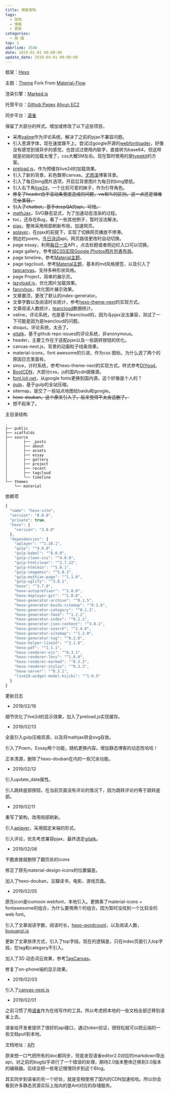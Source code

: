 ```yaml
---
title: 博客架构
tags:
  - 架构
  - 博客
  - 更新
categories:
  - 技·路
top: 1
abbrlink: 3540
date: 2019-01-01 00:00:00
update_date: 2019-04-01 00:00:00
---
```



框架：[Hexo](https://hexo.io/zh-cn/docs/)

主题：[Theme](https://github.com/antct/blog) Fork From [Material-Flow](https://github.com/stkevintan/hexo-theme-material-flow)

渲染引擎：[Marked.js](https://github.com/hexojs/hexo-renderer-marked)

托管平台：[Github Pages](https://pages.github.com/) [Aliyun EC2](https://cn.aliyun.com/)

同步平台：[语雀](https://www.yuque.com)

保留了大部分的样式。增加或修改了以下这些项目，

- 采用[valine](https://github.com/xCss/Valine)作为评论系统，解决了之前的pjax不兼容问题。
- 引入思源字体，现在速度跟不上。尝试过google开源的[webfontloader](https://github.com/typekit/webfontloader)，好像没有感觉到很异步的感觉。也尝试过使用内联字，直接转为base64，但这样就是初始的加载太慢了，css大概5M左右。现在暂时使用的是[typekit](https://fonts.adobe.com/?ref=tk.com)的方案。
- [preload.js](https://github.com/CreateJS/PreloadJS)，作为预缓存live2d的加载效果。
- 引入了新的背景，彩色飘带canvas。[尤雨溪](https://evanyou.me/)博客背景。
- 引入了每日bing图片选项，开启后背景图片为每日的bing壁纸。
- 引入右下角[live2d](https://www.live2d.com/ja/)，一个比较可爱的妹子，作为引导角色。
- ~~修复了header由于滚动条宽度造成的问题，vw和%的区别。这一点还是很难完全兼容。~~
- ~~引入了chatbot，基于deepQA的api，可惜。~~
- [mathJax](https://www.mathjax.org/)，SVG静态显式，为了加速动态渲染的过程。
- toc，还存在Bug，看了一些其他例子，暂时没法解决。
- [pjax](https://github.com/defunkt/jquery-pjax)，整体采用局部刷新布局，加速网页。
- [aplayer](https://github.com/MoePlayer/APlayer)，在pjax的前提下，实现了切换网页播放不停滞。
- 侧边栏poem，[今日诗词](https://www.jinrishici.com/)api。网页路径更改时自动切换。
- page essay，利用[每日一文](https://meiriyiwen.com/)API 。点击标题或者侧边栏入口可以切换。
- page gallery，参考[纯CSS实现Google Photos照片列表布局](https://www.cnblogs.com/wwhhq/p/8185864.html)。
- page timeline，参考[Material主题](https://github.com/viosey/hexo-theme-material)。
- page tagcloud，参考[Material主题](https://github.com/viosey/hexo-theme-material)，基本的md风格便签，以及引入了[tagcanvas](http://www.goat1000.com/tagcanvas.php)。支持多种形状风格。
- page Project，简单的展示页。
- [lazyload.js](https://github.com/tuupola/jquery_lazyload)，优化图片加载效果。
- [fancybox](https://github.com/fancyapps/fancybox)，优化图片展示效果。
- 文章置顶，更改了默认的index-generator。
- 文章字数以及阅读时长统计，参考[hexo-theme-next](https://github.com/iissnan/hexo-theme-next)的实现方式。
- 文章阅读人数统计，[leancloud](https://leancloud.cn/)数据统计。
- valine，评论系统，也是基于leancloud的，因为与pjax没法兼容，测试了一下可能是因为是leancloud的问题。
- disqus，评论系统，太丑了。
- [gitalk](https://github.com/gitalk/gitalk)，基于github repo issues的评论系统，非anonymous。
- header，主要工作在于适配pjax以及一些跳转按钮的优化。
- canvas-nest.js，背景的动画粒子线条效果。
- material-icons，font awesome的引进，作为css 图标。为什么选了两个的原因日志里面有。
- since，计时系统，参考hexo-theme-next的实现方式。样式参考[DIYgod](https://diygod.me/)。
- [BootCDN](https://www.bootcdn.cn/)，大部分css，js的国内cdn镜像源。
- [font.loli.net](https://sb.sb/blog/)，从google fonts更换到国内源。这个好像是个人的？
- [gulp](https://github.com/gulpjs/gulp)，基于gulp的全站压缩。
- sitemap，提交了一些站点地图给baidu和google。
- ~~hexo-douban，这个原来引入了，后来觉得不太合适删了。~~
- 想不起来了。

主目录结构
```
.
├── public
├── scaffolds
├── source
│		├── _posts
│		├── about
│		├── assets
│		├── essay
│		├── gallery
│		├── project
│		├── recent
│		├── tagcloud
│		└── timeline
└── themes
    └── material
```

依赖项
```javascript
{
  "name": "hexo-site",
  "version": "0.0.0",
  "private": true,
  "hexo": {
    "version": "3.8.0"
  },
  "dependencies": {
    "aplayer": "^1.10.1",
    "gulp": "^4.0.0",
    "gulp-babel": "^8.0.0",
    "gulp-clean-css": "^4.0.0",
    "gulp-htmlclean": "^2.7.22",
    "gulp-htmlmin": "^5.0.1",
    "gulp-imagemin": "^5.0.3",
    "gulp-mathjax-page": "^1.1.0",
    "gulp-uglify": "^3.0.1",
    "hexo": "^3.7.0",
    "hexo-autoprefixer": "^2.0.0",
    "hexo-deployer-git": "^1.0.0",
    "hexo-generator-archive": "^0.1.5",
    "hexo-generator-baidu-sitemap": "^0.1.6",
    "hexo-generator-category": "^0.1.3",
    "hexo-generator-feed": "^1.2.2",
    "hexo-generator-index": "^0.2.1",
    "hexo-generator-json-content": "^3.0.1",
    "hexo-generator-search": "^2.4.0",
    "hexo-generator-sitemap": "^1.2.0",
    "hexo-generator-tag": "^0.2.0",
    "hexo-helper-live2d": "^3.1.0",
    "hexo-pdf": "^1.1.1",
    "hexo-renderer-ejs": "^0.3.1",
    "hexo-renderer-less": "^1.0.0",
    "hexo-renderer-marked": "^0.3.2",
    "hexo-renderer-stylus": "^0.3.3",
    "hexo-server": "^0.3.1",
    "live2d-widget-model-hijiki": "^1.0.5"
  }
}
```

更新日志

- 2019/02/16

细节优化了live2d的显示效果，加入了preload.js实现缓存。

- 2019/02/13

全面引入gulp压缩资源，以及将mathjax转会svg存放。

引入了Poem，Essay两个功能，随机更换内容。增加静态博客的动态性哈哈！

正本清源，删除了hexo-douban在内的一些冗余功能。

- 2019/02/12

引入update_date属性。

引入跳转底部按钮，在当前页面没有评论的情况下，因为跳转评论约等于跳转底部。

- 2019/02/11

重写了架构，改用局部刷新。

引入[aplayer](https://github.com/MoePlayer/APlayer)，采用固定末端的形式。

引入评论，优先考虑兼容pjax，最终选定[gitalk](https://github.com/gitalk/gitalk)。

- 2019/02/06

干脆直接就删除了翻页处的icons

修正了原先material-design-icons的位置偏差。

加入了hexo-douban，豆瓣读书，电影，游戏页面。

- 2019/02/05

原先icon是icomoon webfont，本地引入。更换乘了material-icons + fontawesome的组合，为什么要用两个的组合，因为暂时没找到一个比较全的web font。

引入了文章阅读字数，阅读时长，[hexo-wordcount](https://github.com/willin/hexo-wordcount)，以及阅读人数，[busuanzi.js](http://busuanzi.ibruce.info/)

更新了文章排序方式，引入了top字段。现在的逻辑是，只在index页面引入top字段，在tag和category不引入。

加入了3D 动态词云效果，参考[TagCanvas](https://github.com/goat1000/TagCanvas)。

修复了on-phone端的显示效果。

- 2019/02/03

引入了[canvas-nest.js](https://github.com/hustcc/canvas-nest.js)

- 2019/02/01

之前习惯了用[语雀](https://www.yuque.com/)作为在线写作的工具。所以考虑把本地的一些文档全部迁移到语雀上去。

语雀给开发者提供了很好的api接口，通过token验证，很轻松就可以把云端的一些文档pull到本地。

文档地址：[API](https://www.yuque.com/yuque/developer)

原来想一口气把所有的doc都同步，但是发现语雀editor2.0对应的markdown导出api，对之前的bug似乎进行了一个错误的处理，期待2.0版本整体迁移到3.0版本的编辑器。后续会把一些笔记慢慢同步到这个Blog。

其实同步到语雀的另一个好处，就是变相使用了国内的CDN加速哈哈。所以你会看到许多静态资源实际上指向的是Ant对应的存储服务。
